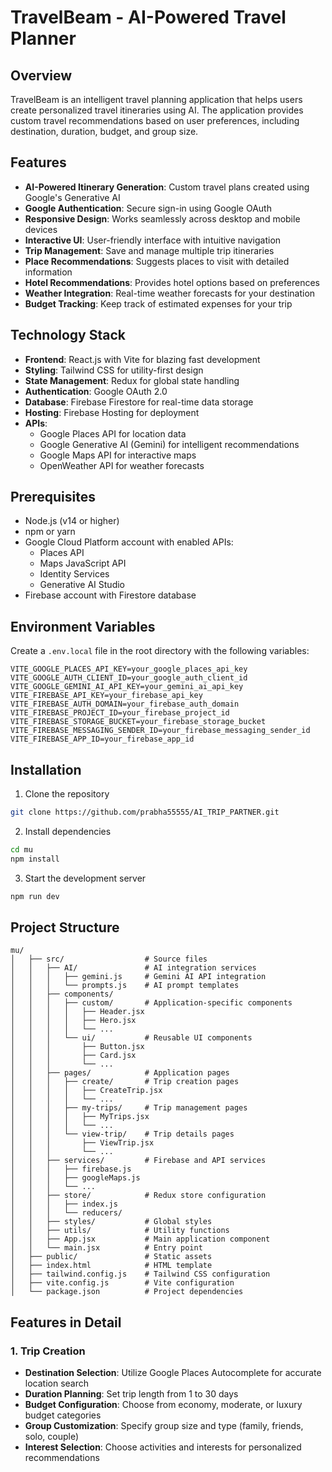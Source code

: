 # TravelBeam - AI-Powered Travel Planner

## Overview
TravelBeam is an intelligent travel planning application that helps users create personalized travel itineraries using AI. The application provides custom travel recommendations based on user preferences, including destination, duration, budget, and group size.

## Features
- **AI-Powered Itinerary Generation**: Custom travel plans created using Google's Generative AI
- **Google Authentication**: Secure sign-in using Google OAuth
- **Responsive Design**: Works seamlessly across desktop and mobile devices
- **Interactive UI**: User-friendly interface with intuitive navigation
- **Trip Management**: Save and manage multiple trip itineraries
- **Place Recommendations**: Suggests places to visit with detailed information
- **Hotel Recommendations**: Provides hotel options based on preferences
- **Weather Integration**: Real-time weather forecasts for your destination
- **Budget Tracking**: Keep track of estimated expenses for your trip

## Technology Stack
- **Frontend**: React.js with Vite for blazing fast development
- **Styling**: Tailwind CSS for utility-first design
- **State Management**: Redux for global state handling
- **Authentication**: Google OAuth 2.0
- **Database**: Firebase Firestore for real-time data storage
- **Hosting**: Firebase Hosting for deployment
- **APIs**: 
    - Google Places API for location data
    - Google Generative AI (Gemini) for intelligent recommendations
    - Google Maps API for interactive maps
    - OpenWeather API for weather forecasts

## Prerequisites
- Node.js (v14 or higher)
- npm or yarn
- Google Cloud Platform account with enabled APIs:
    - Places API
    - Maps JavaScript API
    - Identity Services
    - Generative AI Studio
- Firebase account with Firestore database

## Environment Variables
Create a `.env.local` file in the root directory with the following variables:
```env
VITE_GOOGLE_PLACES_API_KEY=your_google_places_api_key
VITE_GOOGLE_AUTH_CLIENT_ID=your_google_auth_client_id
VITE_GOOGLE_GEMINI_AI_API_KEY=your_gemini_ai_api_key
VITE_FIREBASE_API_KEY=your_firebase_api_key
VITE_FIREBASE_AUTH_DOMAIN=your_firebase_auth_domain
VITE_FIREBASE_PROJECT_ID=your_firebase_project_id
VITE_FIREBASE_STORAGE_BUCKET=your_firebase_storage_bucket
VITE_FIREBASE_MESSAGING_SENDER_ID=your_firebase_messaging_sender_id
VITE_FIREBASE_APP_ID=your_firebase_app_id
```

## Installation
1. Clone the repository
```bash
git clone https://github.com/prabha55555/AI_TRIP_PARTNER.git
```

2. Install dependencies
```bash
cd mu
npm install
```

3. Start the development server
```bash
npm run dev
```


## Project Structure
```
mu/
│   ├── src/                  # Source files
│   │   ├── AI/               # AI integration services
│   │   │   ├── gemini.js     # Gemini AI API integration
│   │   │   └── prompts.js    # AI prompt templates
│   │   ├── components/
│   │   │   ├── custom/       # Application-specific components
│   │   │   │   ├── Header.jsx
│   │   │   │   ├── Hero.jsx
│   │   │   │   └── ...
│   │   │   └── ui/           # Reusable UI components
│   │   │       ├── Button.jsx
│   │   │       ├── Card.jsx
│   │   │       └── ...
│   │   ├── pages/            # Application pages
│   │   │   ├── create/       # Trip creation pages
│   │   │   │   ├── CreateTrip.jsx
│   │   │   │   └── ...
│   │   │   ├── my-trips/     # Trip management pages
│   │   │   │   ├── MyTrips.jsx
│   │   │   │   └── ...
│   │   │   └── view-trip/    # Trip details pages
│   │   │       ├── ViewTrip.jsx
│   │   │       └── ...
│   │   ├── services/         # Firebase and API services
│   │   │   ├── firebase.js
│   │   │   ├── googleMaps.js
│   │   │   └── ...
│   │   ├── store/            # Redux store configuration
│   │   │   ├── index.js
│   │   │   └── reducers/
│   │   ├── styles/           # Global styles
│   │   ├── utils/            # Utility functions
│   │   ├── App.jsx           # Main application component
│   │   └── main.jsx          # Entry point
│   ├── public/               # Static assets
│   ├── index.html            # HTML template
│   ├── tailwind.config.js    # Tailwind CSS configuration
│   ├── vite.config.js        # Vite configuration
│   └── package.json          # Project dependencies
```

## Features in Detail

### 1. Trip Creation
- **Destination Selection**: Utilize Google Places Autocomplete for accurate location search
- **Duration Planning**: Set trip length from 1 to 30 days
- **Budget Configuration**: Choose from economy, moderate, or luxury budget categories
- **Group Customization**: Specify group size and type (family, friends, solo, couple)
- **Interest Selection**: Choose activities and interests for personalized recommendations

